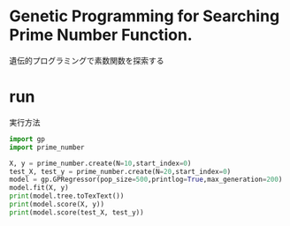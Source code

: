 # Genetic Programming for Searching Prime Number Function.
遺伝的プログラミングで素数関数を探索する

# run
実行方法

```python
import gp
import prime_number

X, y = prime_number.create(N=10,start_index=0)
test_X, test_y = prime_number.create(N=20,start_index=0)
model = gp.GPRegressor(pop_size=500,printlog=True,max_generation=200)
model.fit(X, y)
print(model.tree.toTexText())
print(model.score(X, y))
print(model.score(test_X, test_y))
```

